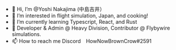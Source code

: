 - 👋 Hi, I’m @Yoshi Nakajima (中島吉井）
- 👀 I’m interested in flight simulation, Japan, and cooking!
- 🌱 I’m currently learning Typescript, React, and Rust
- 💞️ Developer & Admin @ Heavy Division, Contributor @ Flybywire simulations. 
- 📫 How to reach me Discord　HowNowBrownCrow#2591

<!---
nakajimayoshi/nakajimayoshi is a ✨ special ✨ repository because its `README.md` (this file) appears on your GitHub profile.
You can click the Preview link to take a look at your changes.
--->
